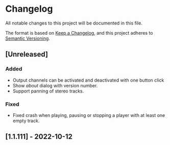# Changelog

All notable changes to this project will be documented in this file.

The format is based on [Keep a Changelog](https://keepachangelog.com/en/1.1.0/),
and this project adheres to [Semantic Versioning](https://semver.org/spec/v2.0.0.html).

## [Unreleased]

### Added

* Output channels can be activated and deactivated with one button click
* Show *about* dialog with version number.
* Support panning of stereo tracks.

### Fixed

* Fixed crash when playing, pausing or stopping a player with at least one empty track.

## [1.1.111] - 2022-10-12
